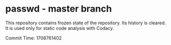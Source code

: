 # passwd - master branch

This repository contains frozen state of the repository.
Its history is cleared. It is used only for static code
analysis with Codacy.

Commit Time: 1708761402
